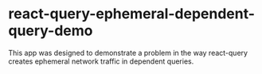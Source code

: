 # react-query-ephemeral-dependent-query-demo
This app was designed to demonstrate a problem in the way react-query creates ephemeral network traffic in dependent queries.
